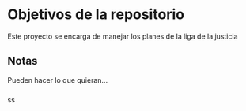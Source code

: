 # Objetivos de la repositorio

Este proyecto se encarga de manejar los planes de la liga de la justicia


## Notas
Pueden hacer lo que quieran...

###
ss